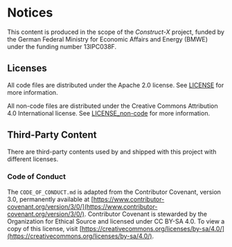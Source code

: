 # Notices

This content is produced in the scope of the _Construct-X_ project, funded by the German Federal Ministry for Economic Affairs and Energy (BMWE) under the funding number 13IPC038F.

## Licenses
All code files are distributed under the Apache 2.0 license. See [LICENSE](./LICENSE) for more information.

All non-code files are distributed under the Creative Commons Attribution 4.0 International license. See [LICENSE_non-code](./LICENSE_non-code) for more information.

## Third-Party Content
There are third-party contents used by and shipped with this project with different licenses.

### Code of Conduct
The `CODE_OF_CONDUCT.md` is adapted from the Contributor Covenant, version 3.0, permanently available at [https://www.contributor-covenant.org/version/3/0/](https://www.contributor-covenant.org/version/3/0/). Contributor Covenant is stewarded by the Organization for Ethical Source and licensed under CC BY-SA 4.0. To view a copy of this license, visit [https://creativecommons.org/licenses/by-sa/4.0/](https://creativecommons.org/licenses/by-sa/4.0/).

<!-- Please list all relevant external third-party dependencies here with their name, links, and licenses. -->
